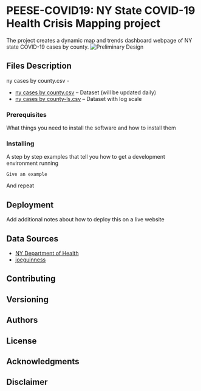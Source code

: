 # PEESE-COVID19: NY State COVID-19 Health Crisis Mapping project
The project creates a dynamic map and trends dashboard webpage of NY state COVID-19 cases by county. 
![Preliminary Design]( https://github.com/PEESEgroup/PEESE-COVID19/blob/master/Capture.PNG
)
## Files Description 

ny cases by county.csv - 
* [ny cases by county.csv](http://www.dropwizard.io/1.0.2/docs/) – Dataset (will be updated daily)
* [ny cases by county-ls.csv](https://maven.apache.org/) – Dataset with log scale

### Prerequisites

What things you need to install the software and how to install them

### Installing

A step by step examples that tell you how to get a development environment running

```
Give an example
```

And repeat

## Deployment

Add additional notes about how to deploy this on a live website

## Data Sources

* [NY Department of Health]( https://coronavirus.health.ny.gov/county-county-breakdown-positive-cases) 
* [joeguinness]( https://github.com/joeguinness/covid19data/blob/master/ny_county_cases.csv)

## Contributing

## Versioning

## Authors

## License

## Acknowledgments

## Disclaimer

